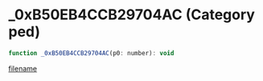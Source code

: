 # _0xB50EB4CCB29704AC (Category ped)

```js
function _0xB50EB4CCB29704AC(p0: number): void
```

[filename](_0xB50EB4CCB29704AC_m.md ':include')